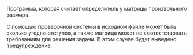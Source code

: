 Программа, которая считает определитель у матрицы произвольного размера.

С помощью проверочной системы в исходном файле может быть сколько угодно отступов, а также матрица может 
не соответствовать требованиям для решения задачи. В этом случае будет выведено предупреждение.
